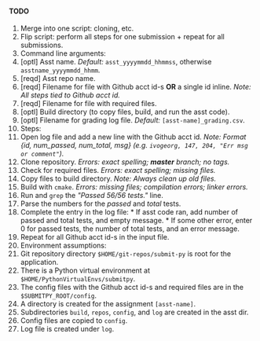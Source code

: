 #### TODO

1. Merge into one script: cloning, etc.
2. Flip script: perform all steps for one submission + repeat for all submissions.
3. Command line arguments: 
  1. [optl] Asst name. _Default:_ `asst_yyyymmdd_hhmmss`, otherwise `asstname_yyyymmdd_hhmm`.
  2. [reqd] Asst repo name.
  3. [reqd] Filename for file with Github acct id-s **OR** a single id inline. _Note: All steps tied to Github acct id._
  4. [reqd] Filename for file with required files.
  5. [optl] Build directory (to copy files, build, and run the asst code).
  6. [optl] Filename for grading log file. _Default:_ `[asst-name]_grading.csv`.
4. Steps:
  1. Open log file and add a new line with the Github acct id. _Note: Format {id, num_passed, num_total, msg} (e.g. `ivogeorg, 147, 204, "Err msg or comment"`)._
  2. Clone repository. _Errors: exact spelling; **master** branch; no tags._ 
  3. Check for required files. _Errors: exact spelling; missing files._
  4. Copy files to build directory. _Note: Always clean up old files._
  5. Build with `cmake`. _Errors: missing files; compilation errors; linker errors._
  6. Run and `grep` the _"Passed 56/56 tests."_ line.
  7. Parse the numbers for the _passed_ and _total_ tests.
  8. Complete the entry in the log file: 
    * If asst code ran, add number of passed and total tests, and empty message.
    * If some other error, enter 0 for passed tests, the number of total tests, and an error message.
5. Repeat for all Github acct id-s in the input file.
6. Environment assumptions:
  1. Git repository directory `$HOME/git-repos/submit-py` is root for the application.
  2. There is a Python virtual environment at `$HOME/PythonVirtualEnvs/submitpy`.
  3. The config files with the Github acct id-s and required files are in the `$SUBMITPY_ROOT/config`.
  4. A directory is created for the assignment `[asst-name]`.
  5. Subdirectories `build`, `repos`, `config`, and `log` are created in the asst dir.
  6. Config files are copied to `config`.
  7. Log file is created under `log`.



